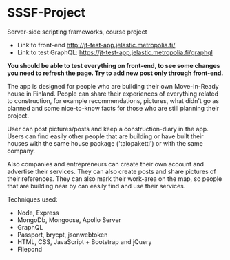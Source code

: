# SSSF-Project
Server-side scripting frameworks, course project

- Link to front-end http://jt-test-app.jelastic.metropolia.fi/
- Link to test GraphQL: https://jt-test-app.jelastic.metropolia.fi/graphql

**You should be able to test everything on front-end, to see some changes you need to refresh the page. Try to add new post only through front-end.**

The app is designed for people who are building their own Move-In-Ready house in Finland. People can share their experiences of everything related to construction, for example recommendations, pictures, what didn't go as planned and some nice-to-know facts for those who are still planning their project.

User can post pictures/posts and keep a construction-diary in the app. Users can find easily other people that are building or have built their houses with the same house package ('talopaketti') or with the same company. 

Also companies and entrepreneurs can create their own account and advertise their services. They can also create posts and share pictures of their references. They can also mark their work-area on the map, so people that are building near by can easily find and use their services.

Techniques used:
- Node, Express
- MongoDb, Mongoose, Apollo Server
- GraphQL
- Passport, brycpt, jsonwebtoken
- HTML, CSS, JavaScript + Bootstrap and jQuery
- Filepond
